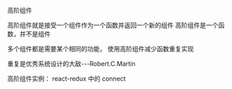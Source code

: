 高阶组件

高阶组件就是接受一个组件作为一个函数并返回一个新的组件
高阶组件是一个函数，并不是组件

多个组件都是需要某个相同的功能， 使用高阶组件减少函数重复实现

重复是优秀系统设计的大敌---Robert.C.Martin

高阶组件实例：
    react-redux 中的 connect